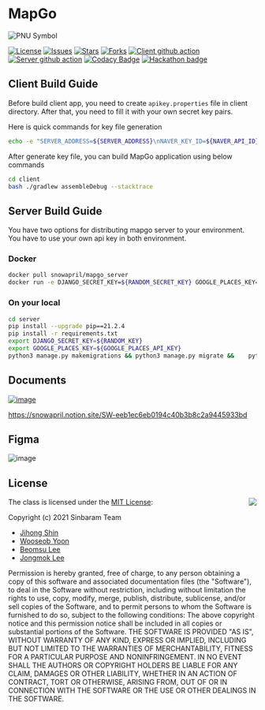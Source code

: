 # MapGo

![PNU Symbol](https://www.pusan.ac.kr/_contents/kor/_Img/07Intro/ui07.jpg)

[![License](https://img.shields.io/github/license/PNU-Sinbaram/MapGo)](./LICENSE)
[![Issues](https://img.shields.io/github/issues/PNU-Sinbaram/MapGo)](https://github.com/PNU-Sinbaram/MapGo/issues)
[![Stars](https://img.shields.io/github/stars/PNU-Sinbaram/MapGo)](https://github.com/PNU-Sinbaram/MapGo)
[![Forks](https://img.shields.io/github/forks/PNU-Sinbaram/MapGo)](https://github.com/PNU-Sinbaram/MapGo)
[![Client github action](https://github.com/PNU-Sinbaram/MapGo/actions/workflows/client-ci.yml/badge.svg?branch=main)](https://github.com/PNU-Sinbaram/MapGo/actions)
[![Server github action](https://github.com/PNU-Sinbaram/MapGo/actions/workflows/server-ci.yml/badge.svg?branch=main)](https://github.com/PNU-Sinbaram/MapGo/actions)
[![Codacy Badge](https://app.codacy.com/project/badge/Grade/a7f32fbc7a6e4048890859549677d53f)](https://www.codacy.com/gh/PNU-Sinbaram/MapGo/dashboard?utm_source=github.com&amp;utm_medium=referral&amp;utm_content=PNU-Sinbaram/MapGo&amp;utm_campaign=Badge_Grade)
[![Hackathon badge](https://img.shields.io/badge/WIP-SW%20Hackathon%202021-blueviolet)](https://github.com/PNU-Sinbaram/MapGo)

## Client Build Guide

Before build client app, you need to create `apikey.properties` file in client directory.
After that, you need to fill it with your own secret key pairs.

Here is quick commands for key file generation
```bash
echo -e "SERVER_ADDRESS=${SERVER_ADDRESS}\nNAVER_KEY_ID=${NAVER_API_ID}\nNAVER_SECRET_KEY=${NAVER_API_SECRET}\nNAVER_OPEN_KEY_ID=${NAVER_OPEN_KEY_ID}\nNAVER_OPEN_SECRET_KEY=${NAVER_OPEN_SECRET_KEY}" >> ./client/apikey.properties
```

After generate key file, you can build MapGo application using below commands
```bash
cd client
bash ./gradlew assembleDebug --stacktrace
```

## Server Build Guide

You have two options for distributing mapgo server to your environment.
You have to use your own api key in both environment.

### Docker
```bash
docker pull snowapril/mapgo_server
docker run -e DJANGO_SECRET_KEY=${RANDOM_SECRET_KEY} GOOGLE_PLACES_KEY=${GOOGLE_PLACES_KEY} -p 8000:8000 snowapril/mapgo_server
```

### On your local
```bash
cd server
pip install --upgrade pip==21.2.4
pip install -r requirements.txt
export DJANGO_SECRET_KEY=${RANDOM_KEY}
export GOOGLE_PLACES_KEY=${GOOGLE_PLACES_API_KEY}
python3 manage.py makemigrations && python3 manage.py migrate && 	python3 manage.py runserver 0:8000
```

## Documents
[![image](https://user-images.githubusercontent.com/24654975/131485708-a38a6988-e4f6-4287-ac80-472c594d75da.png)](https://snowapril.notion.site/SW-eeb1ec6eb0194c40b3b8c2a9445933bd)

https://snowapril.notion.site/SW-eeb1ec6eb0194c40b3b8c2a9445933bd

## Figma
![image](https://user-images.githubusercontent.com/24654975/124858409-f45bdd80-dfe8-11eb-9805-fd11302c2b8e.png)

## License
<img align="right" src="http://opensource.org/trademarks/opensource/OSI-Approved-License-100x137.png">

The class is licensed under the [MIT License](http://opensource.org/licenses/MIT):

Copyright (c) 2021 Sinbaram Team
*   [Jihong Shin](https://github.com/Snowapril)
*   [Wooseob Yoon](https://github.com/hyunyunV)
*   [Beomsu Lee](https://github.com/dldks321)
*   [Jongmok Lee](https://github.com/lijm1358)

Permission is hereby granted, free of charge, to any person obtaining a copy of this software and associated documentation files (the "Software"), to deal in the Software without restriction, including without limitation the rights to use, copy, modify, merge, publish, distribute, sublicense, and/or sell copies of the Software, and to permit persons to whom the Software is furnished to do so, subject to the following conditions:
The above copyright notice and this permission notice shall be included in all copies or substantial portions of the Software.
THE SOFTWARE IS PROVIDED "AS IS", WITHOUT WARRANTY OF ANY KIND, EXPRESS OR IMPLIED, INCLUDING BUT NOT LIMITED TO THE WARRANTIES OF MERCHANTABILITY, FITNESS FOR A PARTICULAR PURPOSE AND NONINFRINGEMENT. IN NO EVENT SHALL THE AUTHORS OR COPYRIGHT HOLDERS BE LIABLE FOR ANY CLAIM, DAMAGES OR OTHER LIABILITY, WHETHER IN AN ACTION OF CONTRACT, TORT OR OTHERWISE, ARISING FROM, OUT OF OR IN CONNECTION WITH THE SOFTWARE OR THE USE OR OTHER DEALINGS IN THE SOFTWARE.
